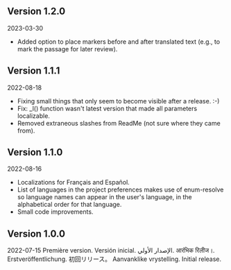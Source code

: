 ## Version 1.2.0
2023-03-30
- Added option to place markers before and after translated text (e.g., to mark the passage for later review).

## Version 1.1.1
2022-08-18
- Fixing small things that only seem to become visible after a release. :-)
- Fix: _l() function wasn't latest version that made all parameters localizable.
- Removed extraneous slashes from ReadMe (not sure where they came from).

## Version 1.1.0
2022-08-16
- Localizations for Français and Español.
- List of languages in the project preferences makes use of enum-resolve so language names
  can appear in the user's language, in the alphabetical order for that language.
- Small code improvements.

## Version 1.0.0
2022-07-15
Première version.
Versión inicial.
الإصدار الأولي.
आरंभिक रिलीज।.
Erstveröffentlichung.
初回リリース。
Aanvanklike vrystelling.
Initial release.
